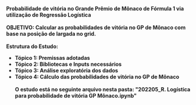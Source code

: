 <b>Probabilidade de vitória no Grande Prêmio de Mônaco de Fórmula 1 via utilização de Regressão Logística</b>
<br><br>
<b>OBJETIVO: Calcular as probabilidades de vitória no GP de Mônaco com base na posição de largada no grid.
<br><br>
<b>Estrutura do Estudo:
- Tópico 1: Premissas adotadas
- Tópico 2: Bibliotecas e Inputs necessários
- Tópico 3: Análise exploratória dos dados
- Tópico 4: Cálculo das probabilidades de vitória no GP de Mônaco
<br><br>
<b>O estudo está no seguinte arquivo nesta pasta: "202205_R. Logística para probabilidade de vitória GP Mônaco.ipynb"</b>
